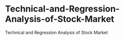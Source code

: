 # Technical-and-Regression-Analysis-of-Stock-Market
Technical and Regression Analysis of Stock Market
